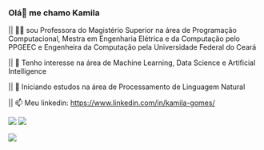 ### Olá👋 me chamo Kamila
 

|| 👩‍🎓 sou Professora do Magistério Superior na área de Programação Computacional, Mestra em Engenharia Elétrica e da Computação pelo PPGEEC e Engenheira da Computação pela Universidade Federal do Ceará 


|| 👀 Tenho interesse na área de Machine Learning, Data Science e Artificial Intelligence

|| 🌱 Iniciando estudos na área de Processamento de Linguagem Natural 

|| 📫 Meu linkedin: https://www.linkedin.com/in/kamila-gomes/



![](http://ForTheBadge.com/images/badges/built-with-love.svg)
![](http://ForTheBadge.com/images/badges/built-with-science.svg)


![](https://media0.giphy.com/media/t1xaVuMVvATIAbTdv1/giphy.gif?cid=ecf05e476w0y35nmwspj3we4tm84pw9ny1pwgg7ygtx01lxf&rid=giphy.gif&ct=s)
<!---
<div align="center">
  <a href="https://github.com/kamilafariasg">
  
  <img height="180em" src="https://github-readme-stats.vercel.app/api/top-langs/?username=kamilafariasg&layout=compact&langs_count=7&theme=dracula"/>
</div>

kamilafariasg/kamilafariasg is a ✨ special ✨ repository because its `README.md` (this file) appears on your GitHub profile.
You can click the Preview link to take a look at your changes.
--->
